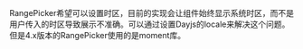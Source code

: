 RangePicker希望可以设置时区，目前的实现会让组件始终显示系统时区，而不是用户传入的时区导致展示不准确。可以通过设置Dayjs的locale来解决这个问题。但是4.x版本的RangePicker使用的是moment库。
